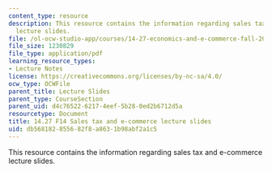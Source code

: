 ```yaml
---
content_type: resource
description: This resource contains the information regarding sales tax and e-commerce
  lecture slides.
file: /ol-ocw-studio-app/courses/14-27-economics-and-e-commerce-fall-2014/db568182855682f8a8631b98abf2a1c5_MIT14_27F14_lecslide14.pdf
file_size: 1230829
file_type: application/pdf
learning_resource_types:
- Lecture Notes
license: https://creativecommons.org/licenses/by-nc-sa/4.0/
ocw_type: OCWFile
parent_title: Lecture Slides
parent_type: CourseSection
parent_uid: d4c76522-6217-4eef-5b28-0ed2b6712d5a
resourcetype: Document
title: 14.27 F14 Sales tax and e-commerce lecture slides
uid: db568182-8556-82f8-a863-1b98abf2a1c5
---
```

This resource contains the information regarding sales tax and e-commerce lecture slides.